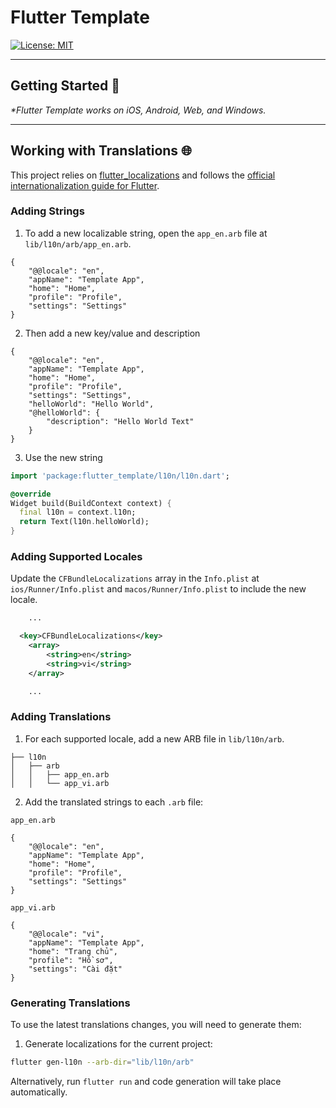 # Flutter Template

[![License: MIT][license_badge]][license_link]

---

## Getting Started 🚀

_\*Flutter Template works on iOS, Android, Web, and Windows._

---

## Working with Translations 🌐

This project relies on [flutter_localizations][flutter_localizations_link] and follows the [official internationalization guide for Flutter][internationalization_link].

### Adding Strings

1. To add a new localizable string, open the `app_en.arb` file at `lib/l10n/arb/app_en.arb`.

```arb
{
    "@@locale": "en",
    "appName": "Template App",
    "home": "Home",
    "profile": "Profile",
    "settings": "Settings"
}
```

2. Then add a new key/value and description

```arb
{
    "@@locale": "en",
    "appName": "Template App",
    "home": "Home",
    "profile": "Profile",
    "settings": "Settings",
    "helloWorld": "Hello World",
    "@helloWorld": {
        "description": "Hello World Text"
    }
}
```

3. Use the new string

```dart
import 'package:flutter_template/l10n/l10n.dart';

@override
Widget build(BuildContext context) {
  final l10n = context.l10n;
  return Text(l10n.helloWorld);
}
```

### Adding Supported Locales

Update the `CFBundleLocalizations` array in the `Info.plist` at `ios/Runner/Info.plist` and `macos/Runner/Info.plist` to include the new locale.

```xml
    ...

  <key>CFBundleLocalizations</key>
	<array>
		<string>en</string>
		<string>vi</string>
	</array>

    ...
```

### Adding Translations

1. For each supported locale, add a new ARB file in `lib/l10n/arb`.

```
├── l10n
│   ├── arb
│   │   ├── app_en.arb
│   │   └── app_vi.arb
```

2. Add the translated strings to each `.arb` file:

`app_en.arb`

```arb
{
    "@@locale": "en",
    "appName": "Template App",
    "home": "Home",
    "profile": "Profile",
    "settings": "Settings"
}
```

`app_vi.arb`

```arb
{
    "@@locale": "vi",
    "appName": "Template App",
    "home": "Trang chủ",
    "profile": "Hồ sơ",
    "settings": "Cài đặt"
}
```

### Generating Translations

To use the latest translations changes, you will need to generate them:

1. Generate localizations for the current project:

```sh
flutter gen-l10n --arb-dir="lib/l10n/arb"
```

Alternatively, run `flutter run` and code generation will take place automatically.

[coverage_badge]: coverage_badge.svg
[flutter_localizations_link]: https://api.flutter.dev/flutter/flutter_localizations/flutter_localizations-library.html
[internationalization_link]: https://flutter.dev/docs/development/accessibility-and-localization/internationalization
[license_badge]: https://img.shields.io/badge/license-MIT-blue.svg
[license_link]: https://opensource.org/licenses/MIT